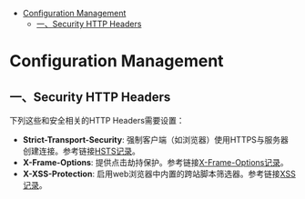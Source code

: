 
<!-- @import "[TOC]" {cmd="toc" depthFrom=1 depthTo=6 orderedList=false} -->

<!-- code_chunk_output -->

* [Configuration Management](#configuration-management)
	* [一、Security HTTP Headers](#一-security-http-headers)

<!-- /code_chunk_output -->

# Configuration Management
## 一、Security HTTP Headers
下列这些和安全相关的HTTP Headers需要设置：
* **Strict-Transport-Security**: 强制客户端（如浏览器）使用HTTPS与服务器创建连接。参考链接[HSTS记录](https://github.com/Kilin9527/Frontend_And_Backend_Knowledge/blob/master/documents/security/manInTheMiddle_defence_Strick-Transport-Security.md)。
* **X-Frame-Options**: 提供点击劫持保护。参考链接[X-Frame-Options记录](https://github.com/Kilin9527/Frontend_And_Backend_Knowledge/blob/master/documents/security/clickJacking_defence_X-Frame-Options.md)。
* **X-XSS-Protection**: 启用web浏览器中内置的跨站脚本筛选器。参考链接[XSS记录](https://github.com/Kilin9527/Frontend_And_Backend_Knowledge/blob/master/documents/security/xss_attack.md)。